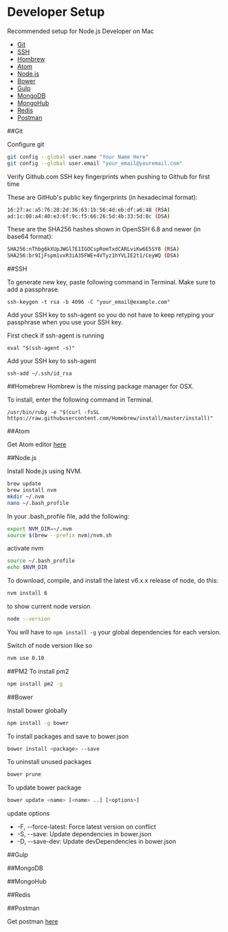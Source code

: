 # Developer Setup

Recommended setup for Node.js Developer on Mac

- [Git](#git)
- [SSH](#ssh)
- [Hombrew](#homebrew)
- [Atom](#atom)
- [Node.js](#node.js)
- [Bower](#bower)
- [Gulp](#gulp)
- [MongoDB](#mongoDB)
- [MongoHub](#mongoHub)
- [Redis](#redis)
- [Postman](#postman)



##Git

Configure git

``` bash
git config --global user.name "Your Name Here"
git config --global user.email "your_email@youremail.com"
```

Verify Github.com SSH key fingerprints when pushing to Github for first time

These are GitHub's public key fingerprints (in hexadecimal format):

```bash
16:27:ac:a5:76:28:2d:36:63:1b:56:4d:eb:df:a6:48 (RSA)
ad:1c:08:a4:40:e3:6f:9c:f5:66:26:5d:4b:33:5d:8c (DSA)
```

These are the SHA256 hashes shown in OpenSSH 6.8 and newer (in base64 format):

```bash
SHA256:nThbg6kXUpJWGl7E1IGOCspRomTxdCARLviKw6E5SY8 (RSA)
SHA256:br9IjFspm1vxR3iA35FWE+4VTyz1hYVLIE2t1/CeyWQ (DSA)
```

##SSH

To generate new key, paste following command in Terminal. Make sure to add a passphrase.

`ssh-keygen -t rsa -b 4096 -C "your_email@example.com"`

Add your SSH key to ssh-agent so you do not have to keep retyping your passphrase when you use your SSH key.

First check if ssh-agent is running

`eval "$(ssh-agent -s)"`

Add your SSH key to ssh-agent

`ssh-add ~/.ssh/id_rsa`


##Homebrew
Hombrew is the missing package manager for OSX.

To install, enter the following command in Terminal.

`/usr/bin/ruby -e "$(curl -fsSL https://raw.githubusercontent.com/Homebrew/install/master/install)"`


##Atom

Get Atom editor [here](https://atom.io/)

##Node.js

Install Node.js using NVM.

```bash
brew update
brew install nvm
mkdir ~/.nvm
nano ~/.bash_profile
```

In your .bash_profile file, add the following:

```bash
export NVM_DIR=~/.nvm
source $(brew --prefix nvm)/nvm.sh
```

activate nvm

```bash
source ~/.bash_profile
echo $NVM_DIR
```

To download, compile, and install the latest v6.x.x release of node, do this:

```bash
nvm install 6
```
to show current node version

```bash
node --version
```

You will have to `npm install -g` your global dependencies for each version.

Switch of node version like so

```bash
nvm use 0.10
```

##PM2
To install pm2

```bash
npm install pm2 -g
```

##Bower

Install bower globally

```bash
npm install -g bower

```

To install packages and save to bower.json

```bash
bower install <package> --save
```
To uninstall unused packages

```bash
bower prune
```

To update bower package

```bash
bower update <name> [<name> ..] [<options>]
```

update options

* -F, --force-latest: Force latest version on conflict
* -S, --save: Update dependencies in bower.json
* -D, --save-dev: Update devDependencies in bower.json


##Gulp

##MongoDB

##MongoHub

##Redis

##Postman

Get postman [here](https://www.getpostman.com/)
